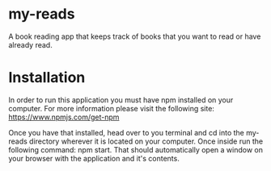 # my-reads
A book reading app that keeps track of books that you want to read or have already read.

# Installation
In order to run this application you must have npm installed on your computer. For more information please visit the following site: https://www.npmjs.com/get-npm

Once you have that installed, head over to you terminal and cd into the my-reads directory wherever it is located on your computer. Once inside run the following command: npm start.
That should automatically open a window on your browser with the application and it's contents. 

